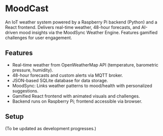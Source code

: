 # MoodCast
An IoT weather system powered by a Raspberry Pi backend (Python) and a React frontend. Delivers real-time weather, 48-hour forecasts, and AI-driven mood insights via the MoodSync Weather Engine. Features gamified challenges for user engagement.

## Features
- Real-time weather from OpenWeatherMap API (temperature, barometric pressure, humidity).
- 48-hour forecasts and custom alerts via MQTT broker.
- JSON-based SQLite database for data storage.
- MoodSync: Links weather patterns to mood/health with personalized suggestions.
- Gamified React frontend with animated visuals and challenges.
- Backend runs on Raspberry Pi; frontend accessible via browser.

## Setup
(To be updated as development progresses.)